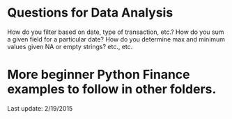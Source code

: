 # Questions for Data Analysis

How do you filter based on date, type of transaction, etc.?
How do you sum a given field for a particular date?
How do you determine max and minimum values given NA or empty strings?
etc., etc.

# More beginner Python Finance examples to follow in other folders.


Last update: 2/19/2015
